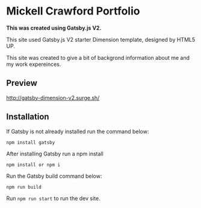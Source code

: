# Mickell Crawford Portfolio

**This was created using Gatsby.js V2.**

This site used Gatsby.js V2 starter Dimension template, designed by HTML5 UP.

This site was created to give a bit of backgrond information about me and my work expereinces.

## Preview
http://gatsby-dimension-v2.surge.sh/

## Installation
If Gatsby is not already installed run the command below:
```
npm install gatsby
```

After installing Gatsby run a npm install
```
npm install or npm i
```

Run the Gatsby build command below:
```
npm run build
```

Run `npm run start` to run the dev site.
